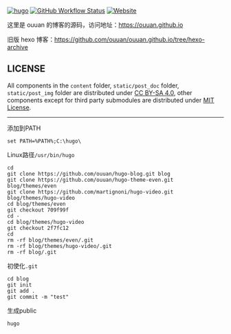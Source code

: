 [![hugo](https://img.shields.io/badge/powered%20by-hugo-orange)](https://gohugo.io/)
[![GitHub Workflow Status](https://img.shields.io/github/workflow/status/ouuan/hugo-blog/Deploy)](https://github.com/ouuan/hugo-blog/actions)
[![Website](https://img.shields.io/website?url=https%3A%2F%2Fouuan.github.io)](https://ouuan.github.io)

这里是 ouuan 的博客的源码，访问地址：<https://ouuan.github.io>

旧版 hexo 博客：<https://github.com/ouuan/ouuan.github.io/tree/hexo-archive>

LICENSE
---

All components in the `content` folder, `static/post_doc` folder, `static/post_img` folder are distributed under [CC BY-SA 4.0](https://creativecommons.org/licenses/by-sa/4.0/), other components except for third party submodules are distributed under [MIT License](LICENSE).

---

添加到PATH

```
set PATH=%PATH%;C:\hugo\
```

 Linux路径`/usr/bin/hugo`


```
cd
git clone https://github.com/ouuan/hugo-blog.git blog
git clone https://github.com/ouuan/hugo-theme-even.git blog/themes/even
git clone https://github.com/martignoni/hugo-video.git blog/themes/hugo-video
cd blog/themes/even
git checkout 709f99f
cd -
cd blog/themes/hugo-video
git checkout 2f7fc12
cd
rm -rf blog/themes/even/.git
rm -rf blog/themes/hugo-video/.git
rm -rf blog/.git
```

初使化`.git`

```
cd blog
git init
git add .
git commit -m "test"
```

生成public

```
hugo
```
